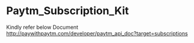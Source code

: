 # Paytm_Subscription_Kit

Kindly refer below Document
http://paywithpaytm.com/developer/paytm_api_doc?target=subscriptions
